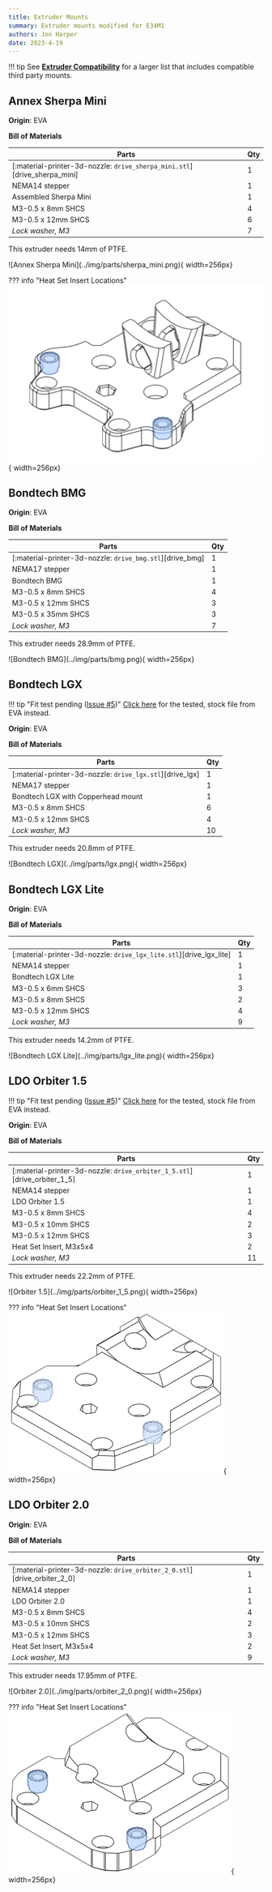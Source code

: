 ```yaml
---
title: Extruder Mounts
summary: Extruder mounts modified for E34M1
authors: Jon Harper
date: 2023-4-19
---
```


!!! tip
    See **[Extruder Compatibility](../compat/drives.md)** for a larger list that includes compatible third party mounts.

<!-- Template
<div markdown class="jh-grid-container jh-grid-2">
<div markdown class="jh-grid-para">

**Origin**: EVA

**Bill of Materials**

| Parts     | Qty |
|-----------|-----|
| [:material-printer-3d-nozzle: `drive_.stl`][]  | 1 |

</div>
<div markdown class="jh-grid-img">
![Name](../img/parts/drive_){ width=256px}
</div>
</div>
-->

## Annex Sherpa Mini

<div markdown class="jh-grid-container jh-grid-2">
<div markdown class="jh-grid-para">

**Origin**: EVA

**Bill of Materials**

| Parts     | Qty |
|-----------|-----|
| [:material-printer-3d-nozzle: `drive_sherpa_mini.stl`][drive_sherpa_mini]  | 1 |
| NEMA14 stepper            | 1 |
| Assembled Sherpa Mini     | 1 |
| M3-0.5 x 8mm SHCS         | 4 |
| M3-0.5 x 12mm SHCS        | 6 |
| *Lock washer, M3*         | 7 |

This extruder needs 14mm of PTFE.

</div>
<div markdown class="jh-grid-img">
![Annex Sherpa Mini](../img/parts/sherpa_mini.png){ width=256px}

??? info "Heat Set Insert Locations"
    ![bottom_illustration](../img/inserts/sherpa_mini.png){ width=256px}
</div>
</div>

## Bondtech BMG

<div markdown class="jh-grid-container jh-grid-2">
<div markdown class="jh-grid-para">

**Origin**: EVA

**Bill of Materials**

| Parts     | Qty |
|-----------|-----|
| [:material-printer-3d-nozzle: `drive_bmg.stl`][drive_bmg]  | 1 |
| NEMA17 stepper            | 1 |
| Bondtech BMG              | 1 |
| M3-0.5 x 8mm SHCS         | 4 |
| M3-0.5 x 12mm SHCS        | 3 |
| M3-0.5 x 35mm SHCS        | 3 |
| *Lock washer, M3*         | 7 |

This extruder needs 28.9mm of PTFE.

</div>
<div markdown class="jh-grid-img">
![Bondtech BMG](../img/parts/bmg.png){ width=256px}
</div>
</div>

## Bondtech LGX

<div markdown class="jh-grid-container jh-grid-2">
<div markdown class="jh-grid-para">

!!! tip "Fit test pending ([Issue #5](https://github.com/jon-harper/E34M1/issues/5))"
    [Click here](https://main.eva-3d.page/heat_insert/drive/lgx/) for the tested, stock file from EVA instead.

**Origin**: EVA

**Bill of Materials**

| Parts     | Qty |
|-----------|-----|
| [:material-printer-3d-nozzle: `drive_lgx.stl`][drive_lgx]  | 1 |
| NEMA17 stepper            | 1 |
| Bondtech LGX with Copperhead mount | 1 |
| M3-0.5 x 8mm SHCS         | 6 |
| M3-0.5 x 12mm SHCS        | 4 |
| *Lock washer, M3*         | 10 |

This extruder needs 20.8mm of PTFE.

</div>
<div markdown class="jh-grid-img">
![Bondtech LGX](../img/parts/lgx.png){ width=256px}
</div>
</div>

## Bondtech LGX Lite

<div markdown class="jh-grid-container jh-grid-2">
<div markdown class="jh-grid-para">

**Origin**: EVA

**Bill of Materials**

| Parts     | Qty |
|-----------|-----|
| [:material-printer-3d-nozzle: `drive_lgx_lite.stl`][drive_lgx_lite]  | 1 |
| NEMA14 stepper        | 1 |
| Bondtech LGX Lite     | 1 |
| M3-0.5 x 6mm SHCS     | 3 |
| M3-0.5 x 8mm SHCS     | 2 |
| M3-0.5 x 12mm SHCS    | 4 |
| *Lock washer, M3*     | 9 |

This extruder needs 14.2mm of PTFE.

</div>
<div markdown class="jh-grid-img">
![Bondtech LGX Lite](../img/parts/lgx_lite.png){ width=256px}
</div>
</div>

## LDO Orbiter 1.5

<div markdown class="jh-grid-container jh-grid-2">
<div markdown class="jh-grid-para">

!!! tip "Fit test pending ([Issue #5](https://github.com/jon-harper/E34M1/issues/5))"
    [Click here](https://main.eva-3d.page/heat_insert/drive/orbiter_1_5/) for the tested, stock file from EVA instead.

**Origin**: EVA

**Bill of Materials**

| Parts     | Qty |
|-----------|-----|
| [:material-printer-3d-nozzle: `drive_orbiter_1_5.stl`][drive_orbiter_1_5]  | 1 |
| NEMA14 stepper            | 1 |
| LDO Orbiter 1.5           | 1 |
| M3-0.5 x 8mm SHCS         | 4 |
| M3-0.5 x 10mm SHCS        | 2 |
| M3-0.5 x 12mm SHCS        | 3 |
| Heat Set Insert, M3x5x4   | 2 |
| *Lock washer, M3*         | 11 |

This extruder needs 22.2mm of PTFE.

</div>
<div markdown class="jh-grid-img">
![Orbiter 1.5](../img/parts/orbiter_1_5.png){ width=256px}

??? info "Heat Set Insert Locations"
    ![bottom_illustration](../img/inserts/orbiter_1_5.png){ width=256px}
</div>
</div>

## LDO Orbiter 2.0

<div markdown class="jh-grid-container jh-grid-2">
<div markdown class="jh-grid-para">

**Origin**: EVA

**Bill of Materials**

| Parts     | Qty |
|-----------|-----|
| [:material-printer-3d-nozzle: `drive_orbiter_2_0.stl`][drive_orbiter_2_0]  | 1 |
| NEMA14 stepper            | 1 |
| LDO Orbiter 2.0           | 1 |
| M3-0.5 x 8mm SHCS         | 4 |
| M3-0.5 x 10mm SHCS        | 2 |
| M3-0.5 x 12mm SHCS        | 3 |
| Heat Set Insert, M3x5x4   | 2 |
| *Lock washer, M3*         | 9 |

This extruder needs 17.95mm of PTFE.

</div>
<div markdown class="jh-grid-img">
![Orbiter 2.0](../img/parts/orbiter_2_0.png){ width=256px}

??? info "Heat Set Insert Locations"
    ![bottom_illustration](../img/inserts/orbiter_2_0.png){ width=256px}
</div>
</div>
